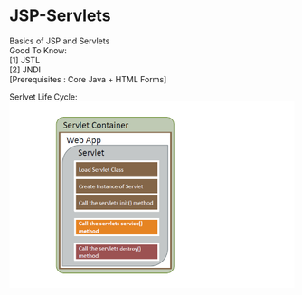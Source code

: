 # JSP-Servlets
Basics of JSP and Servlets
<br>
Good To Know: <br>
[1] JSTL  <br>
[2] JNDI
<br>
[Prerequisites : Core Java + HTML Forms]

Serlvet Life Cycle:
<br>
![](servlet_life_cycle.png)
